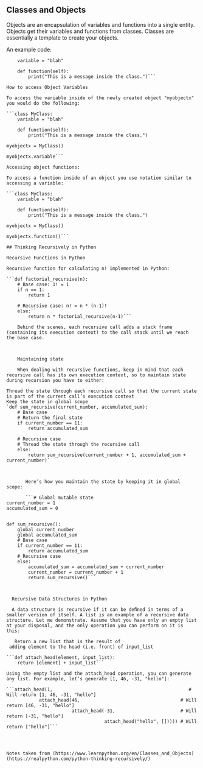 ## Classes and Objects

Objects are an encapsulation of variables and functions into a single entity. Objects get their variables and functions from classes. Classes are essentially a template to create your objects.

An example code:

```class MyClass:
    variable = "blah"

    def function(self):
        print("This is a message inside the class.")```

How to access Object Variables

To access the variable inside of the newly created object "myobjectx" you would do the following:

```class MyClass:
    variable = "blah"

    def function(self):
        print("This is a message inside the class.")

myobjectx = MyClass()

myobjectx.variable```

Accessing object functions:

To access a function inside of an object you use notation similar to accessing a variable:

```class MyClass:
    variable = "blah"

    def function(self):
        print("This is a message inside the class.")

myobjectx = MyClass()

myobjectx.function()```

## Thinking Recursively in Python

Recursive Functions in Python

Recursive function for calculating n! implemented in Python:

```def factorial_recursive(n):
    # Base case: 1! = 1
    if n == 1:
        return 1

    # Recursive case: n! = n * (n-1)!
    else:``
        return n * factorial_recursive(n-1)```

    Behind the scenes, each recursive call adds a stack frame (containing its execution context) to the call stack until we reach the base case. 

  

    Maintaining state

    When dealing with recursive functions, keep in mind that each recursive call has its own execution context, so to maintain state during recursion you have to either:

Thread the state through each recursive call so that the current state is part of the current call’s execution context
Keep the state in global scope
`def sum_recursive(current_number, accumulated_sum):
    # Base case
    # Return the final state
    if current_number == 11:
        return accumulated_sum

    # Recursive case
    # Thread the state through the recursive call
    else:
        return sum_recursive(current_number + 1, accumulated_sum + current_number)`

       

       Here’s how you maintain the state by keeping it in global scope:

       ```# Global mutable state
current_number = 1
accumulated_sum = 0


def sum_recursive():
    global current_number
    global accumulated_sum
    # Base case
    if current_number == 11:
        return accumulated_sum
    # Recursive case
    else:
        accumulated_sum = accumulated_sum + current_number
        current_number = current_number + 1
        return sum_recursive()```



  Recursive Data Structures in Python

  A data structure is recursive if it can be deﬁned in terms of a smaller version of itself. A list is an example of a recursive data structure. Let me demonstrate. Assume that you have only an empty list at your disposal, and the only operation you can perform on it is this:

   Return a new list that is the result of
 adding element to the head (i.e. front) of input_list

```def attach_head(element, input_list):
    return [element] + input_list```

Using the empty list and the attach_head operation, you can generate any list. For example, let’s generate [1, 46, -31, "hello"]:

```attach_head(1,                                                  # Will return [1, 46, -31, "hello"]
            attach_head(46,                                     # Will return [46, -31, "hello"]
                        attach_head(-31,                        # Will return [-31, "hello"]
                                    attach_head("hello", [])))) # Will return ["hello"]```




Notes taken from (https://www.learnpython.org/en/Classes_and_Objects)
(https://realpython.com/python-thinking-recursively/)


